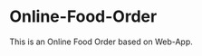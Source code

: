 # Online-Food-Order

This is an Online Food Order based on Web-App.
























































































































